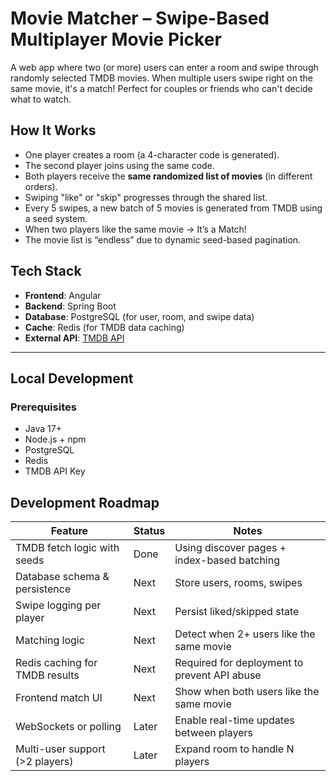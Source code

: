 # Movie Matcher – Swipe-Based Multiplayer Movie Picker

A web app where two (or more) users can enter a room and swipe through randomly selected TMDB movies. When multiple users swipe right on the same movie, it's a match! Perfect for couples or friends who can't decide what to watch.

## How It Works

- One player creates a room (a 4-character code is generated).
- The second player joins using the same code.
- Both players receive the **same randomized list of movies** (in different orders).
- Swiping "like" or "skip" progresses through the shared list.
- Every 5 swipes, a new batch of 5 movies is generated from TMDB using a seed system.
- When two players like the same movie → It’s a Match!
- The movie list is “endless” due to dynamic seed-based pagination.
  
## Tech Stack

- **Frontend**: Angular
- **Backend**: Spring Boot
- **Database**: PostgreSQL (for user, room, and swipe data)
- **Cache**: Redis (for TMDB data caching)
- **External API**: [TMDB API](https://www.themoviedb.org/documentation/api)

---

## Local Development

### Prerequisites

- Java 17+
- Node.js + npm
- PostgreSQL
- Redis
- TMDB API Key

## Development Roadmap
Feature                         | Status   | Notes                                        |
| ------------------------------- | -------- | -------------------------------------------- |
| TMDB fetch logic with seeds     | Done   | Using discover pages + index-based batching  |
| Database schema & persistence   | Next  | Store users, rooms, swipes                   |
| Swipe logging per player        | Next  | Persist liked/skipped state                  |
| Matching logic                  | Next  | Detect when 2+ users like the same movie     |
| Redis caching for TMDB results  | Next  | Required for deployment to prevent API abuse |
| Frontend match UI               | Next  | Show when both users like the same movie     |
| WebSockets or polling           | Later | Enable real-time updates between players     |
| Multi-user support (>2 players) | Later | Expand room to handle N players              |
